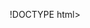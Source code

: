 !DOCTYPE html>
<html lang="es">
<head>
    <meta charset="UTF-8">
    <meta name="viewport" content="width=device-width, initial-scale=1.0">
    <title>Postura Perfecta - Alivia tu Dolor de Espalda desde Casa</title>
    <script src="https://cdnjs.cloudflare.com/ajax/libs/font-awesome/6.0.0/js/all.min.js"></script>
    <style>
        * {
            margin: 0;
            padding: 0;
            box-sizing: border-box;
        }

        body {
            font-family: 'Segoe UI', Tahoma, Geneva, Verdana, sans-serif;
            line-height: 1.6;
            background: linear-gradient(135deg, #f5f7fa 0%, #c3cfe2 100%);
            color: #333;
        }

        .container {
            max-width: 1200px;
            margin: 0 auto;
            padding: 0 20px;
        }

        /* Header */
        .header {
            background: linear-gradient(135deg, #667eea 0%, #764ba2 100%);
            color: white;
            padding: 60px 0;
            text-align: center;
            position: relative;
            overflow: hidden;
        }

        .header::before {
            content: '';
            position: absolute;
            top: -50%;
            left: -50%;
            width: 200%;
            height: 200%;
            background: url('data:image/svg+xml,<svg xmlns="http://www.w3.org/2000/svg" viewBox="0 0 100 100"><circle cx="20" cy="20" r="2" fill="rgba(255,255,255,0.1)"/><circle cx="80" cy="80" r="2" fill="rgba(255,255,255,0.1)"/><circle cx="40" cy="60" r="1" fill="rgba(255,255,255,0.1)"/></svg>') repeat;
            animation: float 20s infinite linear;
        }

        @keyframes float {
            0% { transform: translateX(-50px) translateY(-50px); }
            100% { transform: translateX(-50px) translateY(-70px); }
        }

        .header h1 {
            font-size: 3.2em;
            font-weight: 700;
            margin-bottom: 20px;
            text-shadow: 2px 2px 4px rgba(0,0,0,0.3);
            position: relative;
            z-index: 1;
        }

        .header .subtitle {
            font-size: 1.4em;
            margin-bottom: 30px;
            opacity: 0.95;
            position: relative;
            z-index: 1;
        }

        .cta-primary {
            background: linear-gradient(45deg, #ff6b6b, #feca57);
            color: white;
            padding: 18px 40px;
            border: none;
            border-radius: 50px;
            font-size: 1.2em;
            font-weight: bold;
            cursor: pointer;
            transition: all 0.3s ease;
            box-shadow: 0 8px 15px rgba(0,0,0,0.1);
            position: relative;
            z-index: 1;
            text-decoration: none;
            display: inline-block;
        }

        .cta-primary:hover {
            transform: translateY(-3px);
            box-shadow: 0 12px 25px rgba(0,0,0,0.15);
        }

        /* Main Content */
        .main-content {
            background: white;
            margin: -30px auto 0;
            border-radius: 20px;
            box-shadow: 0 20px 40px rgba(0,0,0,0.1);
            overflow: hidden;
            position: relative;
            z-index: 2;
        }

        .hero-section {
            display: grid;
            grid-template-columns: 1fr 1fr;
            gap: 60px;
            padding: 80px 60px;
            align-items: center;
        }

        .hero-content h2 {
            font-size: 2.5em;
            color: #2c3e50;
            margin-bottom: 25px;
            line-height: 1.2;
        }

        .hero-content p {
            font-size: 1.2em;
            color: #7f8c8d;
            margin-bottom: 30px;
        }

        .ebook-mockup {
            text-align: center;
            position: relative;
        }

        .ebook-cover {
            width: 300px;
            height: 400px;
            background: linear-gradient(135deg, #74b9ff, #0984e3);
            border-radius: 15px;
            margin: 0 auto;
            position: relative;
            box-shadow: 0 20px 40px rgba(0,0,0,0.15);
            transform: perspective(1000px) rotateY(-15deg);
            transition: transform 0.3s ease;
        }

        .ebook-cover:hover {
            transform: perspective(1000px) rotateY(-10deg) scale(1.05);
        }

        .ebook-cover::before {
            content: '';
            position: absolute;
            top: 0;
            left: 0;
            right: 0;
            bottom: 0;
            background: url('data:image/svg+xml,<svg xmlns="http://www.w3.org/2000/svg" viewBox="0 0 300 400"><text x="150" y="100" text-anchor="middle" fill="white" font-size="28" font-weight="bold">POSTURA</text><text x="150" y="140" text-anchor="middle" fill="white" font-size="28" font-weight="bold">PERFECTA</text><text x="150" y="200" text-anchor="middle" fill="rgba(255,255,255,0.8)" font-size="16">Guía Completa para</text><text x="150" y="220" text-anchor="middle" fill="rgba(255,255,255,0.8)" font-size="16">Aliviar el Dolor</text><text x="150" y="240" text-anchor="middle" fill="rgba(255,255,255,0.8)" font-size="16">de Espalda</text></svg>') no-repeat center;
            border-radius: 15px;
        }

        /* Stretching Images */
        .stretch-gallery {
            display: grid;
            grid-template-columns: repeat(auto-fit, minmax(250px, 1fr));
            gap: 30px;
            margin: 40px 0;
        }

        .stretch-image {
            position: relative;
            height: 200px;
            border-radius: 15px;
            overflow: hidden;
            box-shadow: 0 10px 25px rgba(0,0,0,0.1);
            background-size: cover;
            background-position: center;
            transition: transform 0.3s ease;
        }

        .stretch-image:hover {
            transform: scale(1.05);
        }

        .stretch-image::after {
            content: '';
            position: absolute;
            top: 0;
            left: 0;
            right: 0;
            bottom: 0;
            background: linear-gradient(to bottom, transparent 0%, rgba(0,0,0,0.3) 100%);
        }

        .stretch-caption {
            position: absolute;
            bottom: 15px;
            left: 15px;
            color: white;
            font-weight: bold;
            z-index: 1;
            text-shadow: 2px 2px 4px rgba(0,0,0,0.7);
        }

        .stretch1 {
            background-image: url('https://images.unsplash.com/photo-1571019613454-1cb2f99b2d8b?ixlib=rb-4.0.3&auto=format&fit=crop&w=800&q=80');
        }

        .stretch2 {
            background-image: url('https://images.unsplash.com/photo-1506126613408-eca07ce68773?ixlib=rb-4.0.3&auto=format&fit=crop&w=800&q=80');
        }

        .stretch3 {
            background-image: url('https://images.unsplash.com/photo-1599901860904-17e6ed7083a0?ixlib=rb-4.0.3&auto=format&fit=crop&w=800&q=80');
        }

        .stretch4 {
            background-image: url('https://images.unsplash.com/photo-1544367567-0f2fcb009e0b?ixlib=rb-4.0.3&auto=format&fit=crop&w=800&q=80');
        }

        /* Exercise Section */
        .exercises-preview {
            background: linear-gradient(135deg, #e8f5e8 0%, #f0f8ff 100%);
            padding: 80px 0;
        }

        .exercises-preview h3 {
            text-align: center;
            font-size: 2.5em;
            color: #2c3e50;
            margin-bottom: 60px;
        }

        /* Benefits Section */
        .benefits {
            background: linear-gradient(135deg, #a8edea 0%, #fed6e3 100%);
            padding: 80px 0;
        }

        .benefits h3 {
            text-align: center;
            font-size: 2.5em;
            color: #2c3e50;
            margin-bottom: 60px;
        }

        .benefits-grid {
            display: grid;
            grid-template-columns: repeat(auto-fit, minmax(300px, 1fr));
            gap: 40px;
        }

        .benefit-card {
            background: white;
            padding: 40px 30px;
            border-radius: 20px;
            text-align: center;
            box-shadow: 0 10px 30px rgba(0,0,0,0.1);
            transition: transform 0.3s ease;
        }

        .benefit-card:hover {
            transform: translateY(-10px);
        }

        .benefit-icon {
            font-size: 3em;
            color: #667eea;
            margin-bottom: 20px;
        }

        .benefit-card h4 {
            font-size: 1.4em;
            color: #2c3e50;
            margin-bottom: 15px;
        }

        /* Testimonials */
        .testimonials {
            padding: 80px 0;
            background: white;
        }

        .testimonials h3 {
            text-align: center;
            font-size: 2.5em;
            color: #2c3e50;
            margin-bottom: 60px;
        }

        .testimonials-grid {
            display: grid;
            grid-template-columns: repeat(auto-fit, minmax(350px, 1fr));
            gap: 40px;
        }

        .testimonial {
            background: #f8f9fa;
            padding: 40px;
            border-radius: 20px;
            border-left: 5px solid #667eea;
            position: relative;
        }

        .testimonial::before {
            content: '"';
            font-size: 4em;
            color: #667eea;
            position: absolute;
            top: 10px;
            left: 20px;
            opacity: 0.3;
        }

        .testimonial-text {
            font-style: italic;
            margin-bottom: 20px;
            font-size: 1.1em;
            color: #555;
        }

        .testimonial-author {
            font-weight: bold;
            color: #2c3e50;
        }

        .testimonial-role {
            color: #7f8c8d;
            font-size: 0.9em;
        }

        /* Guarantee Section */
        .guarantee {
            background: linear-gradient(135deg, #ffeaa7 0%, #fab1a0 100%);
            padding: 60px 0;
            text-align: center;
        }

        .guarantee-content {
            display: flex;
            align-items: center;
            justify-content: center;
            gap: 30px;
            flex-wrap: wrap;
        }

        .guarantee-badge {
            background: white;
            width: 120px;
            height: 120px;
            border-radius: 50%;
            display: flex;
            align-items: center;
            justify-content: center;
            box-shadow: 0 10px 30px rgba(0,0,0,0.1);
        }

        .guarantee-badge i {
            font-size: 3em;
            color: #00b894;
        }

        .guarantee-text h4 {
            font-size: 1.8em;
            color: #2c3e50;
            margin-bottom: 15px;
        }

        /* FAQ Section */
        .faq {
            padding: 80px 0;
            background: white;
        }

        .faq h3 {
            text-align: center;
            font-size: 2.5em;
            color: #2c3e50;
            margin-bottom: 60px;
        }

        .faq-item {
            background: #f8f9fa;
            margin-bottom: 20px;
            border-radius: 15px;
            overflow: hidden;
            box-shadow: 0 5px 15px rgba(0,0,0,0.08);
        }

        .faq-question {
            padding: 25px;
            background: #667eea;
            color: white;
            cursor: pointer;
            font-weight: bold;
            font-size: 1.1em;
            display: flex;
            justify-content: space-between;
            align-items: center;
            transition: background 0.3s ease;
        }

        .faq-question:hover {
            background: #5a6fd8;
        }

        .faq-answer {
            padding: 0 25px;
            max-height: 0;
            overflow: hidden;
            transition: all 0.3s ease;
            background: white;
        }

        .faq-answer.active {
            padding: 25px;
            max-height: 200px;
        }

        /* Final CTA */
        .final-cta {
            background: linear-gradient(135deg, #667eea 0%, #764ba2 100%);
            color: white;
            padding: 80px 0;
            text-align: center;
        }

        .price-box {
            background: white;
            color: #2c3e50;
            padding: 40px;
            border-radius: 20px;
            display: inline-block;
            margin: 30px 0;
            box-shadow: 0 15px 35px rgba(0,0,0,0.1);
        }

        .old-price {
            text-decoration: line-through;
            color: #999;
            font-size: 1.2em;
        }

        .new-price {
            font-size: 3em;
            font-weight: bold;
            color: #e74c3c;
            margin: 10px 0;
        }

        /* Responsive Design */
        @media (max-width: 768px) {
            .header h1 {
                font-size: 2.2em;
            }

            .header .subtitle {
                font-size: 1.1em;
            }

            .hero-section {
                grid-template-columns: 1fr;
                padding: 40px 30px;
                gap: 40px;
            }

            .hero-content {
                text-align: center;
            }

            .hero-content h2 {
                font-size: 2em;
            }

            .ebook-cover {
                width: 250px;
                height: 330px;
            }

            .benefits, .testimonials, .faq {
                padding: 60px 0;
            }

            .benefits h3, .testimonials h3, .faq h3 {
                font-size: 2em;
            }

            .guarantee-content {
                flex-direction: column;
            }
        }
    </style>
</head>
<body>
    <!-- Header -->
    <header class="header">
        <div class="container">
            <h1>¡Alivia tu Dolor de Espalda!</h1>
            <p class="subtitle">Descubre la guía comprobada para corregir tu postura desde casa</p>
            <a href="#comprar" class="cta-primary">¡Quiero mejorar mi postura!</a>
        </div>
    </header>

    <!-- Main Content -->
    <main class="main-content">
        <div class="container">
            <!-- Hero Section -->
            <section class="hero-section">
                <div class="hero-content">
                    <h2>Postura Perfecta: Tu Solución Definitiva</h2>
                    <p>Elimina el dolor de espalda, mejora tu postura y recupera tu bienestar con ejercicios simples que puedes hacer desde casa. Sin tratamientos costosos, sin complicaciones.</p>
                    <a href="#comprar" class="cta-primary">Descargar ahora por USD $9.99</a>
                </div>
                <div class="ebook-mockup">
                    <div class="ebook-cover"></div>
                </div>
            </section>
        </div>
    </main>

    <!-- Exercise Preview Section -->
    <section class="exercises-preview">
        <div class="container">
            <h3>Ejercicios Que Aprenderás</h3>
            <p style="text-align: center; font-size: 1.2em; color: #666; margin-bottom: 40px;">
                Movimientos simples y efectivos que transformarán tu postura
            </p>
            <div class="stretch-gallery">
                <div class="stretch-image stretch1">
                    <div class="stretch-caption">Estiramiento Cervical</div>
                </div>
                <div class="stretch-image stretch2">
                    <div class="stretch-caption">Fortalecimiento Lumbar</div>
                </div>
                <div class="stretch-image stretch3">
                    <div class="stretch-caption">Apertura de Hombros</div>
                </div>
                <div class="stretch-image stretch4">
                    <div class="stretch-caption">Elongación Dorsal</div>
                </div>
            </div>
        </div>
    </section>

    <!-- Benefits Section -->
    <section class="benefits">
        <div class="container">
            <h3>¿Qué Vas a Aprender?</h3>
            <div class="benefits-grid">
                <div class="benefit-card">
                    <div class="benefit-icon">
                        <i class="fas fa-dumbbell"></i>
                    </div>
                    <h4>Ejercicios Fáciles desde Casa</h4>
                    <p>Rutinas simples de 10-15 minutos que puedes hacer sin equipos especiales. Perfectas para tu rutina diaria.</p>
                </div>
                <div class="benefit-card">
                    <div class="benefit-icon">
                        <i class="fas fa-chart-line"></i>
                    </div>
                    <h4>Resultados Visibles en Semanas</h4>
                    <p>Métodos probados que te ayudarán a ver mejoras en tu postura y reducción del dolor en pocas semanas.</p>
                </div>
                <div class="benefit-card">
                    <div class="benefit-icon">
                        <i class="fas fa-user-md"></i>
                    </div>
                    <h4>Aprobado por Especialistas</h4>
                    <p>Técnicas respaldadas por fisioterapeutas y especialistas en salud física para garantizar tu seguridad.</p>
                </div>
                <div class="benefit-card">
                    <div class="benefit-icon">
                        <i class="fas fa-piggy-bank"></i>
                    </div>
                    <h4>Sin Tratamientos Costosos</h4>
                    <p>Ahorra miles en terapias físicas y tratamientos. Todo lo que necesitas está en esta guía completa.</p>
                </div>
            </div>
        </div>
    </section>

    <!-- Testimonials -->
    <section class="testimonials">
        <div class="container">
            <h3>Lo Que Dicen Nuestros Lectores</h3>
            <div class="testimonials-grid">
                <div class="testimonial">
                    <p class="testimonial-text">Después de años de dolor de espalda por el trabajo de oficina, esta guía me cambió la vida. En solo 3 semanas ya noto una diferencia increíble.</p>
                    <div class="testimonial-author">María González</div>
                    <div class="testimonial-role">Contadora, 34 años</div>
                </div>
                <div class="testimonial">
                    <p class="testimonial-text">Los ejercicios son súper fáciles de seguir y realmente funcionan. Mi postura ha mejorado notablemente y ya no tengo ese dolor constante.</p>
                    <div class="testimonial-author">Carlos Mendoza</div>
                    <div class="testimonial-role">Diseñador Gráfico, 28 años</div>
                </div>
                <div class="testimonial">
                    <p class="testimonial-text">Como madre ocupada, necesitaba algo práctico. Esta guía es perfecta: ejercicios rápidos que puedo hacer mientras los niños juegan.</p>
                    <div class="testimonial-author">Ana Rodríguez</div>
                    <div class="testimonial-role">Ama de Casa, 31 años</div>
                </div>
            </div>
        </div>
    </section>

    <!-- Guarantee -->
    <section class="guarantee">
        <div class="container">
            <div class="guarantee-content">
                <div class="guarantee-badge">
                    <i class="fas fa-shield-alt"></i>
                </div>
                <div class="guarantee-text">
                    <h4>Garantía de Satisfacción 30 Días</h4>
                    <p>Si no ves mejoras en tu postura y dolor de espalda en 30 días, te devolvemos el 100% de tu dinero. Sin preguntas.</p>
                </div>
            </div>
        </div>
    </section>

    <!-- FAQ -->
    <section class="faq">
        <div class="container">
            <h3>Preguntas Frecuentes</h3>
            <div class="faq-item">
                <div class="faq-question" onclick="toggleFAQ(this)">
                    ¿Cuánto tiempo necesito dedicar diariamente?
                    <i class="fas fa-chevron-down"></i>
                </div>
                <div class="faq-answer">
                    Solo necesitas 10-15 minutos al día. Los ejercicios están diseñados para adaptarse a tu rutina diaria sin complicaciones.
                </div>
            </div>
            <div class="faq-item">
                <div class="faq-question" onclick="toggleFAQ(this)">
                    ¿Necesito equipos especiales?
                    <i class="fas fa-chevron-down"></i>
                </div>
                <div class="faq-answer">
                    No necesitas ningún equipo especial. Todos los ejercicios se pueden realizar con elementos básicos que tienes en casa o simplemente con tu propio peso corporal.
                </div>
            </div>
            <div class="faq-item">
                <div class="faq-question" onclick="toggleFAQ(this)">
                    ¿Cómo recibo el ebook después de la compra?
                    <i class="fas fa-chevron-down"></i>
                </div>
                <div class="faq-answer">
                    Inmediatamente después del pago, recibirás un enlace de descarga en tu email. El ebook está en formato PDF y es compatible con todos los dispositivos.
                </div>
            </div>
            <div class="faq-item">
                <div class="faq-question" onclick="toggleFAQ(this)">
                    ¿Es seguro para personas con lesiones previas?
                    <i class="fas fa-chevron-down"></i>
                </div>
                <div class="faq-answer">
                    La guía incluye modificaciones para diferentes niveles y condiciones. Sin embargo, siempre recomendamos consultar con un profesional de la salud si tienes lesiones graves.
                </div>
            </div>
        </div>
    </section>

    <!-- Final CTA -->
    <section class="final-cta" id="comprar">
        <div class="container">
            <h3>¡No Dejes que el Dolor Controle tu Vida!</h3>
            <p>Únete a miles de personas que ya han transformado su postura y eliminado el dolor de espalda</p>
            
            <div class="price-box">
                <div class="new-price">USD $9.99</div>
                <p><strong>¡Precio especial de lanzamiento!</strong></p>
                <p style="font-size: 0.9em; color: #666;">Acceso inmediato después del pago</p>
            </div>
            
            <a href="#" class="cta-primary" onclick="redirectToHotmart()">¡Comprar Ahora - USD $9.99!</a>
            
            <p style="margin-top: 20px; opacity: 0.9;">
                <i class="fas fa-lock"></i> Pago 100% seguro vía Hotmart | 
                <i class="fas fa-download"></i> Descarga inmediata | 
                <i class="fas fa-shield-alt"></i> Garantía 30 días
            </p>
        </div>
    </section>

    <script>
        function toggleFAQ(element) {
            const answer = element.nextElementSibling;
            const icon = element.querySelector('i');
            
            if (answer.classList.contains('active')) {
                answer.classList.remove('active');
                icon.style.transform = 'rotate(0deg)';
            } else {
                // Close all other FAQs
                document.querySelectorAll('.faq-answer.active').forEach(faq => {
                    faq.classList.remove('active');
                });
                document.querySelectorAll('.faq-question i').forEach(i => {
                    i.style.transform = 'rotate(0deg)';
                });
                
                // Open clicked FAQ
                answer.classList.add('active');
                icon.style.transform = 'rotate(180deg)';
            }
        }

        function redirectToHotmart() {
            // Aquí colocas tu enlace de afiliado de Hotmart
            // Ejemplo: window.open('https://pay.hotmart.com/tu-producto?off=tu-codigo-afiliado', '_blank');
            alert('¡Redirigiendo a Hotmart para completar tu compra segura!\n\nEn la implementación real, aquí se abrirá tu enlace de Hotmart.');
            
            // Descomenta y modifica esta línea con tu enlace real de Hotmart:
            // window.open('TU_ENLACE_DE_HOTMART_AQUI', '_blank');
        }

        // Smooth scrolling for anchor links
        document.querySelectorAll('a[href^="#"]').forEach(anchor => {
            anchor.addEventListener('click', function (e) {
                e.preventDefault();
                const target = document.querySelector(this.getAttribute('href'));
                if (target) {
                    target.scrollIntoView({
                        behavior: 'smooth',
                        block: 'start'
                    });
                }
            });
        });

        // Add scroll animations
        const observerOptions = {
            threshold: 0.1,
            rootMargin: '0px 0px -50px 0px'
        };

        const observer = new IntersectionObserver((entries) => {
            entries.forEach(entry => {
                if (entry.isIntersecting) {
                    entry.target.style.opacity = '1';
                    entry.target.style.transform = 'translateY(0)';
                }
            });
        }, observerOptions);

        // Observe benefit cards, testimonials and stretch images
        document.querySelectorAll('.benefit-card, .testimonial, .stretch-image').forEach(el => {
            el.style.opacity = '0';
            el.style.transform = 'translateY(20px)';
            el.style.transition = 'opacity 0.6s ease, transform 0.6s ease';
            observer.observe(el);
        });
    </script>
</body>
</html>
